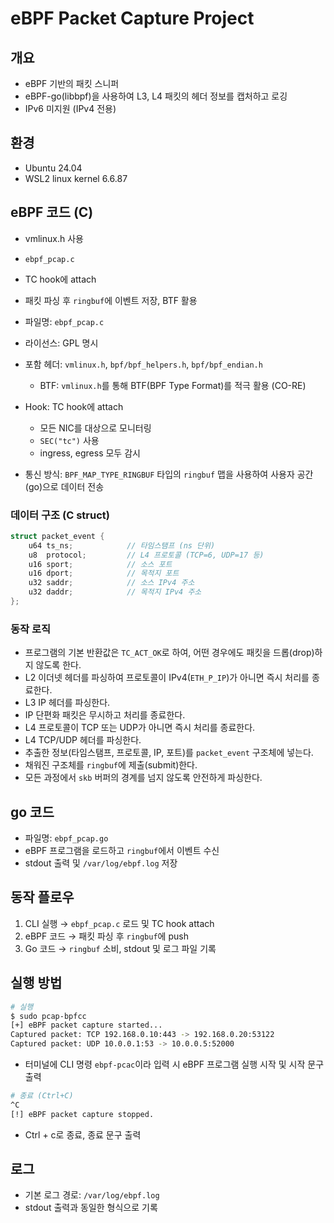 # eBPF Packet Capture Project

## 개요

- eBPF 기반의 패킷 스니퍼  
- eBPF-go(libbpf)을 사용하여 L3, L4 패킷의 헤더 정보를 캡처하고 로깅  
- IPv6 미지원 (IPv4 전용)

## 환경

- Ubuntu 24.04
- WSL2 linux kernel 6.6.87

## eBPF 코드 (C)

- vmlinux.h 사용
- `ebpf_pcap.c`  
- TC hook에 attach  
- 패킷 파싱 후 `ringbuf`에 이벤트 저장, BTF 활용

- 파일명: `ebpf_pcap.c`
- 라이선스: GPL 명시
- 포함 헤더: `vmlinux.h`, `bpf/bpf_helpers.h`, `bpf/bpf_endian.h`
  - BTF: `vmlinux.h`를 통해 BTF(BPF Type Format)를 적극 활용 (CO-RE)
- Hook: TC hook에 attach
  - 모든 NIC를 대상으로 모니터링
  - `SEC("tc")` 사용
  - ingress, egress 모두 감시
- 통신 방식: `BPF_MAP_TYPE_RINGBUF` 타입의 `ringbuf` 맵을 사용하여 사용자 공간(go)으로 데이터 전송

### 데이터 구조 (C struct)

```c
struct packet_event {
    u64 ts_ns;            // 타임스탬프 (ns 단위)
    u8  protocol;         // L4 프로토콜 (TCP=6, UDP=17 등)
    u16 sport;            // 소스 포트
    u16 dport;            // 목적지 포트
    u32 saddr;            // 소스 IPv4 주소
    u32 daddr;            // 목적지 IPv4 주소
};
```

### 동작 로직

- 프로그램의 기본 반환값은 `TC_ACT_OK`로 하여, 어떤 경우에도 패킷을 드롭(drop)하지 않도록 한다.
- L2 이더넷 헤더를 파싱하여 프로토콜이 IPv4(`ETH_P_IP`)가 아니면 즉시 처리를 종료한다.
- L3 IP 헤더를 파싱한다.
- IP 단편화 패킷은 무시하고 처리를 종료한다.
- L4 프로토콜이 TCP 또는 UDP가 아니면 즉시 처리를 종료한다.
- L4 TCP/UDP 헤더를 파싱한다.
- 추출한 정보(타임스탬프, 프로토콜, IP, 포트)를 `packet_event` 구조체에 넣는다.
- 채워진 구조체를 `ringbuf`에 제출(submit)한다.
- 모든 과정에서 `skb` 버퍼의 경계를 넘지 않도록 안전하게 파싱한다.

## go 코드

- 파일명: `ebpf_pcap.go`
- eBPF 프로그램을 로드하고 `ringbuf`에서 이벤트 수신
- stdout 출력 및 `/var/log/ebpf.log` 저장

## 동작 플로우

1. CLI 실행 → `ebpf_pcap.c` 로드 및 TC hook attach
2. eBPF 코드 → 패킷 파싱 후 `ringbuf`에 push
3. Go 코드 → `ringbuf` 소비, stdout 및 로그 파일 기록

## 실행 방법

```bash
# 실행
$ sudo pcap-bpfcc
[+] eBPF packet capture started...
Captured packet: TCP 192.168.0.10:443 -> 192.168.0.20:53122
Captured packet: UDP 10.0.0.1:53 -> 10.0.0.5:52000
```

- 터미널에 CLI 명령 `ebpf-pcac`이라 입력 시 eBPF 프로그램 실행 시작 및 시작 문구 출력

```bash
# 종료 (Ctrl+C)
^C
[!] eBPF packet capture stopped.
```

- Ctrl + c로 종료, 종료 문구 출력

## 로그

- 기본 로그 경로: `/var/log/ebpf.log`
- stdout 출력과 동일한 형식으로 기록
